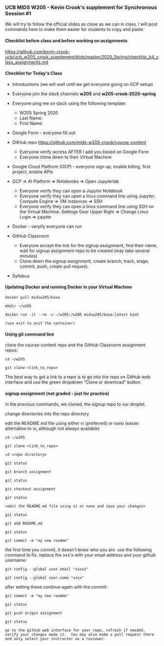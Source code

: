 ### UCB MIDS W205 - Kevin Crook's supplement for Synchronous Session #1

We will try to follow the official slides as close as we can in class.  I will post commands here to make them easier for students to copy and paste.

#### Checklist before class and before working on assignments

https://github.com/kevin-crook-ucb/ucb_w205_crook_supplement/blob/master/2020_Spring/checklist_b4_class_assignments.md

#### Checklist for Today's Class

- Introductions (we will wait until we get everyone going on GCP setup)

- Everyone join the slack channels **w205** and **w205-crook-2020-spring**

- Everyone ping me on slack using the following template:
  * W205 Spring 2020
  * Last Name:
  * First Name:
  
- Google Form - everyone fill out

- GitHub repo https://github.com/mids-w205-crook/course-content 
  * Everyone verify access AFTER I add you based on Google Form
  * Everyone clone down to their Virtual Machine

- Google Cloud Platform (GCP) - everyone sign up, enable billing, first project, enable APIs

- GCP => AI Platform => Notebooks => Open Jupyterlab
  * Everyone verify they can open a Jupyter Notebook
  * Everyone verify they can open a linux command line using Jupyter: Compute Engine => VM Instances => SSH
  * Everyone verify they can open a linux command line using SSH on the Virtual Machine: Settings Gear Upper Right => Change Linux Login => jupyter
  
- Docker - veryify everyone can run
  
- GitHub Classroom
  * Everyone accept the link for the signup assignment, find their name, wait for signup assignment repo to be created (may take several minutes)
  * Clone down the signup assignment, create branch, track, stage, commit, push, create pull request.
  
- Syllabus 

#### Updating Docker and running Docker in your Virtual Machine

```
docker pull midsw205/base

mkdir ~/w205

docker run -it --rm -v ~/w205:/w205 midsw205/base:latest bash

(use exit to exit the container)
```

#### Using git command line

clone the course-content repo and the GitHub Classroom assignment repos:

```
cd ~/w205

git clone <link_to_repo>
```

The best way to get a link to a repo is to go into the repo on GitHub web interface and use the green dropdown "Clone or download" button.

#### signup assignment (not graded - just for practice)

in the previous commands, we cloned, the signup repo to our droplet.

change directories into the repo directory

edit the README.md file using either vi (preferred) or nano (easier alternative to vi, although not always available)

```
cd ~/w205

git clone <link_to_repo>

cd <repo directory>

git status

git branch assignment

git status

git checkout assignment

git status

<edit the README.md file using vi or nano and save your changes>

git status

git add README.md

git status

git commit -m "my new readme"
```

the first time you commit, it doesn't know who you are.  use the following command to fix.  replace the xxx's with your email address and your github username:

```
git config --global user.email "xxxxx"

git config --global user.name "xxxx"
```

after setting these continue again with the commit:

```
git commit -m "my new readme"

git status

git push origin assignment

git status

go to the github web interface for your repo, refresh if needed, verify your changes made it.  You may also make a pull request there and only select your instructor as a reviewer.
```
